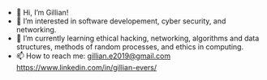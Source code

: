 - 👋 Hi, I’m Gillian!
- 👀 I’m interested in software developement, cyber security, and networking.
- 🌱 I’m currently learning ethical hacking, networking, algorithms and data structures, methods of random processes, and ethics in computing.
- 📫 How to reach me:
	gillian.e2019@gmail.com
	https://www.linkedin.com/in/gillian-evers/

<!---
gevers123/gevers123 is a ✨ special ✨ repository because its `README.md` (this file) appears on your GitHub profile.
You can click the Preview link to take a look at your changes.
--->
